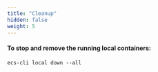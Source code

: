 ```yaml
---
title: "Cleanup"
hidden: false
weight: 5
---
```


#### To stop and remove the running local containers:

```
ecs-cli local down --all
```
